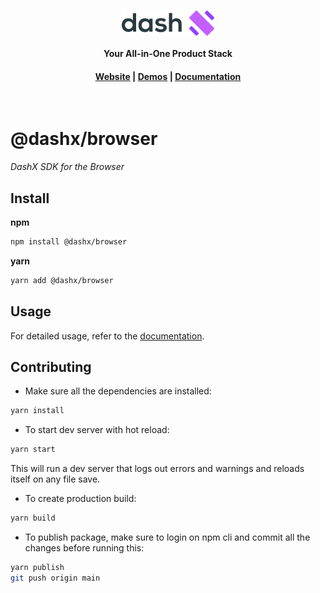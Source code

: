 <p align="center">
    <br />
    <a href="https://dashx.com"><img src="https://raw.githubusercontent.com/dashxhq/brand-book/master/assets/logo-black-text-color-icon@2x.png" alt="DashX" height="40" /></a>
    <br />
    <br />
    <strong>Your All-in-One Product Stack</strong>
</p>

<div align="center">
  <h4>
    <a href="https://dashx.com">Website</a>
    <span> | </span>
    <a href="https://dashxdemo.com">Demos</a>
    <span> | </span>
    <a href="https://docs.dashx.com/developer">Documentation</a>
  </h4>
</div>

<br />

# @dashx/browser

_DashX SDK for the Browser_

## Install

**npm**
```sh
npm install @dashx/browser
```

**yarn**
```sh
yarn add @dashx/browser
```

## Usage

For detailed usage, refer to the [documentation](https://docs.dashx.com).

## Contributing

- Make sure all the dependencies are installed:

```sh
yarn install
```

- To start dev server with hot reload:

```sh
yarn start
```

This will run a dev server that logs out errors and warnings and reloads itself on any file save.

- To create production build:

```sh
yarn build
```

- To publish package, make sure to login on npm cli and commit all the changes before running this:

```sh
yarn publish
git push origin main
```
